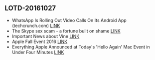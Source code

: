 ## LOTD-20161027

-  WhatsApp Is Rolling Out Video Calls On Its Android App  (techcrunch.com)  [LINK](https://mobile.slashdot.org/story/16/10/27/0529217/whatsapp-is-rolling-out-video-calls-on-its-android-app)
- The Skype sex scam - a fortune built on shame [LINK](http://www.bbc.com/news/magazine-37735369)
- Important News about Vine [LINK](https://medium.com/@vine/important-news-about-vine-909c5f4ae7a7#.ruf9b24n2)
- Apple Fall Event 2016 [LINK](https://techcrunch.com/2016/10/27/return-of-the-mac/)
- Everything Apple Announced at Today's 'Hello Again' Mac Event in Under Four Minutes [LINK](http://www.macrumors.com/2016/10/27/apples-mac-event-in-four-minutes/)
